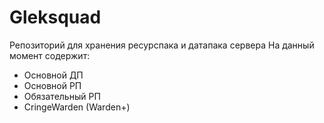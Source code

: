 # Gleksquad
Репозиторий для хранения ресурспака и датапака сервера
На данный момент содержит:
  - Основной ДП
  - Основной РП
  - Обязательный РП
  - CringeWarden (Warden+)

